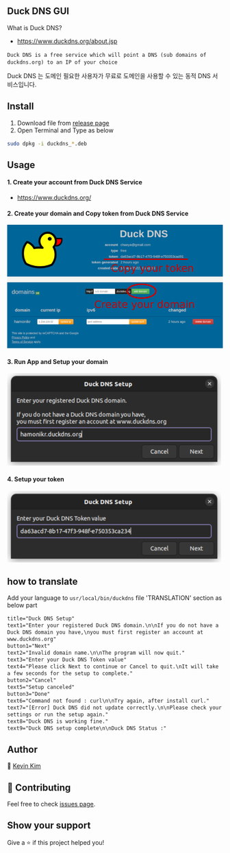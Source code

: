 ## Duck DNS GUI

What is Duck DNS?
 - https://www.duckdns.org/about.jsp

`Duck DNS is a free service which will point a DNS (sub domains of duckdns.org) to an IP of your choice`

Duck DNS 는 도메인 필요한 사용자가 무료로 도메인을 사용할 수 있는 동적 DNS 서비스입니다.

## Install

1. Download file from [release page](https://github.com/hamonikr/duckdns/releases)
2. Open Terminal and Type as below

```sh
sudo dpkg -i duckdns_*.deb
```
## Usage
#### 1. Create your account from Duck DNS Service
 - https://www.duckdns.org/

#### 2. Create your domain and Copy token from Duck DNS Service
![duckdns_site](./imgs/duckdns_site.png) 
#### 3. Run App and Setup your domain
![setup domain](./imgs/duckdns_en_1.png) 
#### 4. Setup your token
![setup token](./imgs/duckdns_en_2.png) 

## how to translate
Add your language to `usr/local/bin/duckdns` file 'TRANSLATION' section as below part
```
title="Duck DNS Setup"
text1="Enter your registered Duck DNS domain.\n\nIf you do not have a Duck DNS domain you have,\nyou must first register an account at www.duckdns.org"
button1="Next"
text2="Invalid domain name.\n\nThe program will now quit."
text3="Enter your Duck DNS Token value"
text4="Please click Next to continue or Cancel to quit.\nIt will take a few seconds for the setup to complete."
button2="Cancel"
text5="Setup canceled"
button3="Done"
text6="Command not found : curl\n\nTry again, after install curl."
text7="[Error] Duck DNS did not update correctly.\n\nPlease check your settings or run the setup again."
text8="Duck DNS is working fine."
text9="Duck DNS setup complete\n\nDuck DNS Status :"
```

## Author

👤 [Kevin Kim](https://github.com/chaeya)

## 🤝 Contributing

Feel free to check [issues page](https://github.com/hamonikr/duckdns/issues).

## Show your support

Give a ⭐️ if this project helped you!
